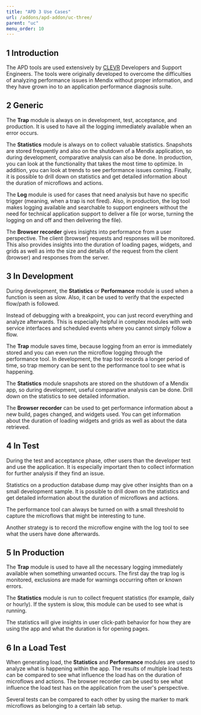 ```yaml
---
title: "APD 3 Use Cases"
url: /addons/apd-addon/uc-three/
parent: "uc"
menu_order: 10
---
```


## 1 Introduction

The APD tools are used extensively by [CLEVR](https://www.CLEVR.com/) Developers and Support Engineers. The tools were originally developed to overcome the difficulties of analyzing performance issues in Mendix without proper information, and they have grown ino to an application performance diagnosis suite.

## 2 Generic

The **Trap** module is always on in development, test, acceptance, and production. It is used to have all the logging immediately available when an error occurs.

The **Statistics** module is always on to collect valuable statistics. Snapshots are stored frequently and also on the shutdown of a Mendix application, so during development, comparative analysis can also be done. In production, you can look at the functionality that takes the most time to optimize. In addition, you can look at trends to see performance issues coming. Finally, it is possible to drill down on statistics and get detailed information about the duration of microflows and actions.

The **Log** module is used for cases that need analysis but have no specific trigger (meaning, when a trap is not fired). Also, in production, the log tool makes logging available and searchable to support engineers without the need for technical application support to deliver a file (or worse, turning the logging on and off and then delivering the file).

The **Browser recorder** gives insights into performance from a user perspective. The client (browser) requests and responses will be monitored. This also provides insights into the duration of loading pages, widgets, and grids as well as into the size and details of the request from the client (browser) and responses from the server.

## 3 In Development

During development, the **Statistics** or **Performance** module is used when a function is seen as slow. Also, it can be used to verify that the expected flow/path is followed.

Instead of debugging with a breakpoint, you can just record everything and analyze afterwards. This is especially helpful in complex modules with web service interfaces and scheduled events where you cannot simply follow a flow.

The **Trap** module saves time, because logging from an error is immediately stored and you can even run the microflow logging through the performance tool. In development, the trap tool records a longer period of time, so trap memory can be sent to the performance tool to see what is happening.

The **Statistics** module snapshots are stored on the shutdown of a Mendix app, so during development, useful comparative analysis can be done. Drill down on the statistics to see detailed information.

The **Browser recorder** can be used to get performance information about a new build, pages changed, and widgets used. You can get information about the duration of loading widgets and grids as well as about the data retrieved.

## 4 In Test

During the test and acceptance phase, other users than the developer test and use the application. It is especially important then to collect information for further analysis if they find an issue.

Statistics on a production database dump may give other insights than on a small development sample. It is possible to drill down on the statistics and get detailed information about the duration of microflows and actions.

The performance tool can always be turned on with a small threshold to capture the microflows that might be interesting to tune.

Another strategy is to record the microflow engine with the log tool to see what the users have done afterwards.

## 5 In Production

The **Trap** module is used to have all the necessary logging immediately available when something unwanted occurs. The first day the trap log is monitored, exclusions are made for warnings occurring often or known errors.

The **Statistics** module is run to collect frequent statistics (for example, daily or hourly).  If the system is slow, this module can be used to see what is running.

The statistics will give insights in user click-path behavior for how they are using the app and what the duration is for opening pages.

## 6 In a Load Test

When generating load,  the **Statistics** and **Performance** modules are used to analyze what is happening within the app. The results of multiple load tests can be compared to see what influence the load has on the duration of microflows and actions. The browser recorder can be used to see what influence the load test has on the application from the user's perspective.

Several tests can be compared to each other by using the marker to mark microflows as belonging to a certain lab setup.
